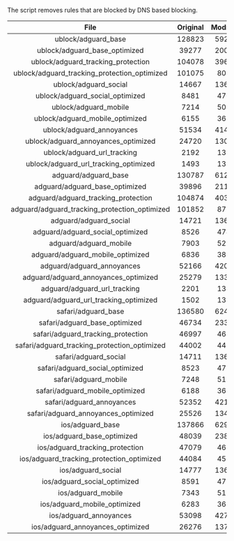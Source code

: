 The script removes rules that are blocked by DNS based blocking.


| File | Original | Modified |
|:----:|:-----:|:-----:|
| ublock/adguard_base | 128823 | 59203 |
| ublock/adguard_base_optimized | 39277 | 20084 |
| ublock/adguard_tracking_protection | 104078 | 39634 |
| ublock/adguard_tracking_protection_optimized | 101075 | 8065 |
| ublock/adguard_social | 14667 | 13603 |
| ublock/adguard_social_optimized | 8481 | 4701 |
| ublock/adguard_mobile | 7214 | 5074 |
| ublock/adguard_mobile_optimized | 6155 | 3627 |
| ublock/adguard_annoyances | 51534 | 41463 |
| ublock/adguard_annoyances_optimized | 24720 | 13051 |
| ublock/adguard_url_tracking | 2192 | 1335 |
| ublock/adguard_url_tracking_optimized | 1493 | 1332 |
| adguard/adguard_base | 130787 | 61230 |
| adguard/adguard_base_optimized | 39896 | 21137 |
| adguard/adguard_tracking_protection | 104874 | 40372 |
| adguard/adguard_tracking_protection_optimized | 101852 | 8787 |
| adguard/adguard_social | 14721 | 13662 |
| adguard/adguard_social_optimized | 8526 | 4747 |
| adguard/adguard_mobile | 7903 | 5255 |
| adguard/adguard_mobile_optimized | 6836 | 3801 |
| adguard/adguard_annoyances | 52166 | 42021 |
| adguard/adguard_annoyances_optimized | 25279 | 13352 |
| adguard/adguard_url_tracking | 2201 | 1343 |
| adguard/adguard_url_tracking_optimized | 1502 | 1340 |
| safari/adguard_base | 136580 | 62478 |
| safari/adguard_base_optimized | 46734 | 23378 |
| safari/adguard_tracking_protection | 46997 | 4642 |
| safari/adguard_tracking_protection_optimized | 44002 | 4495 |
| safari/adguard_social | 14711 | 13646 |
| safari/adguard_social_optimized | 8523 | 4734 |
| safari/adguard_mobile | 7248 | 5111 |
| safari/adguard_mobile_optimized | 6188 | 3658 |
| safari/adguard_annoyances | 52352 | 42130 |
| safari/adguard_annoyances_optimized | 25526 | 13433 |
| ios/adguard_base | 137866 | 62983 |
| ios/adguard_base_optimized | 48039 | 23882 |
| ios/adguard_tracking_protection | 47079 | 4650 |
| ios/adguard_tracking_protection_optimized | 44084 | 4503 |
| ios/adguard_social | 14777 | 13685 |
| ios/adguard_social_optimized | 8591 | 4755 |
| ios/adguard_mobile | 7343 | 5155 |
| ios/adguard_mobile_optimized | 6283 | 3699 |
| ios/adguard_annoyances | 53098 | 42766 |
| ios/adguard_annoyances_optimized | 26276 | 13748 |